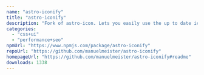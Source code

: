 ```yaml
---
name: "astro-iconify"
title: "astro-iconify"
description: "Fork of astro-icon. Lets you easily use the up to date iconify service as a straight forward astro icon component."
categories:
  - "css+ui"
  - "performance+seo"
npmUrl: "https://www.npmjs.com/package/astro-iconify"
repoUrl: "https://github.com/manuelmeister/astro-iconify"
homepageUrl: "https://github.com/manuelmeister/astro-iconify#readme"
downloads: 1338
---
```

